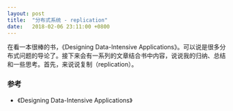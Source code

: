 ```yaml
---
layout: post
title:  "分布式系统 - replication"
date:   2018-02-06 23:11:00 +0800
---
```


在看一本很棒的书，《Designing Data-Intensive Applications》。可以说是很多分布式问题的导论了。接下来会有一系列的文章结合书中内容，说说我的归纳、总结和一些思考。首先，来说说复制（replication）。



### 参考

- 《Designing Data-Intensive Applications》
